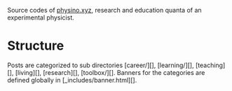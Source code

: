 Source codes of [physino.xyz](http://www.physino.xyz), research and education quanta of an experimental physicist.

# Structure

Posts are categorized to sub directories [career/][], [learning/][], [teaching][], [living][], [research][], [toolbox/][]. Banners for the categories are defined globally in [_includes/banner.html][].
